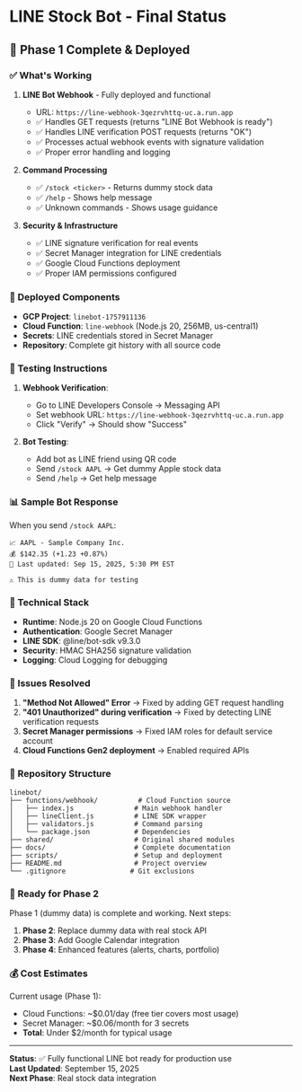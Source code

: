 # LINE Stock Bot - Final Status

## 🎉 Phase 1 Complete & Deployed

### ✅ What's Working

1. **LINE Bot Webhook** - Fully deployed and functional
   - URL: `https://line-webhook-3qezrvhttq-uc.a.run.app`
   - ✅ Handles GET requests (returns "LINE Bot Webhook is ready")
   - ✅ Handles LINE verification POST requests (returns "OK") 
   - ✅ Processes actual webhook events with signature validation
   - ✅ Proper error handling and logging

2. **Command Processing**
   - ✅ `/stock <ticker>` - Returns dummy stock data
   - ✅ `/help` - Shows help message
   - ✅ Unknown commands - Shows usage guidance

3. **Security & Infrastructure**
   - ✅ LINE signature verification for real events
   - ✅ Secret Manager integration for LINE credentials
   - ✅ Google Cloud Functions deployment
   - ✅ Proper IAM permissions configured

### 🚀 Deployed Components

- **GCP Project**: `linebot-1757911136`
- **Cloud Function**: `line-webhook` (Node.js 20, 256MB, us-central1)
- **Secrets**: LINE credentials stored in Secret Manager
- **Repository**: Complete git history with all source code

### 📱 Testing Instructions

1. **Webhook Verification**:
   - Go to LINE Developers Console → Messaging API
   - Set webhook URL: `https://line-webhook-3qezrvhttq-uc.a.run.app`
   - Click "Verify" → Should show "Success"

2. **Bot Testing**:
   - Add bot as LINE friend using QR code
   - Send `/stock AAPL` → Get dummy Apple stock data
   - Send `/help` → Get help message

### 📊 Sample Bot Response

When you send `/stock AAPL`:
```
📈 AAPL - Sample Company Inc.
💰 $142.35 (+1.23 +0.87%)
📅 Last updated: Sep 15, 2025, 5:30 PM EST

⚠️ This is dummy data for testing
```

### 🔧 Technical Stack

- **Runtime**: Node.js 20 on Google Cloud Functions
- **Authentication**: Google Secret Manager
- **LINE SDK**: @line/bot-sdk v9.3.0
- **Security**: HMAC SHA256 signature validation
- **Logging**: Cloud Logging for debugging

### 🐛 Issues Resolved

1. **"Method Not Allowed" Error** → Fixed by adding GET request handling
2. **"401 Unauthorized" during verification** → Fixed by detecting LINE verification requests
3. **Secret Manager permissions** → Fixed IAM roles for default service account
4. **Cloud Functions Gen2 deployment** → Enabled required APIs

### 📁 Repository Structure

```
linebot/
├── functions/webhook/          # Cloud Function source
│   ├── index.js               # Main webhook handler
│   ├── lineClient.js          # LINE SDK wrapper
│   ├── validators.js          # Command parsing
│   └── package.json           # Dependencies
├── shared/                    # Original shared modules
├── docs/                      # Complete documentation
├── scripts/                   # Setup and deployment
├── README.md                  # Project overview
└── .gitignore                # Git exclusions
```

### 🚀 Ready for Phase 2

Phase 1 (dummy data) is complete and working. Next steps:

1. **Phase 2**: Replace dummy data with real stock API
2. **Phase 3**: Add Google Calendar integration
3. **Phase 4**: Enhanced features (alerts, charts, portfolio)

### 💰 Cost Estimates

Current usage (Phase 1):
- Cloud Functions: ~$0.01/day (free tier covers most usage)
- Secret Manager: ~$0.06/month for 3 secrets
- **Total**: Under $2/month for typical usage

---

**Status**: ✅ Fully functional LINE bot ready for production use  
**Last Updated**: September 15, 2025  
**Next Phase**: Real stock data integration